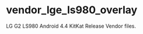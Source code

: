 vendor_lge_ls980_overlay
========================

LG G2 LS980 Android 4.4 KitKat Release Vendor files.
